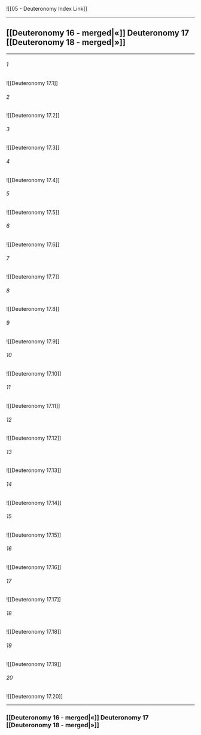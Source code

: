 ![[05 - Deuteronomy Index Link]]

---
##  [[Deuteronomy 16 - merged|«]] Deuteronomy 17 [[Deuteronomy 18 - merged|»]]

---

###### 1
![[Deuteronomy 17.1]] 

###### 2
![[Deuteronomy 17.2]] 

###### 3
![[Deuteronomy 17.3]] 

###### 4
![[Deuteronomy 17.4]]

###### 5 
![[Deuteronomy 17.5]] 

###### 6
![[Deuteronomy 17.6]] 

###### 7
![[Deuteronomy 17.7]] 

###### 8
![[Deuteronomy 17.8]] 

###### 9
![[Deuteronomy 17.9]] 

###### 10
![[Deuteronomy 17.10]] 

###### 11
![[Deuteronomy 17.11]] 

###### 12
![[Deuteronomy 17.12]]

###### 13
![[Deuteronomy 17.13]] 

###### 14
![[Deuteronomy 17.14]] 

###### 15
![[Deuteronomy 17.15]]

###### 16
![[Deuteronomy 17.16]] 

###### 17
![[Deuteronomy 17.17]]

###### 18
![[Deuteronomy 17.18]] 

###### 19
![[Deuteronomy 17.19]] 

###### 20
![[Deuteronomy 17.20]]


---
###  [[Deuteronomy 16 - merged|«]] Deuteronomy 17 [[Deuteronomy 18 - merged|»]]